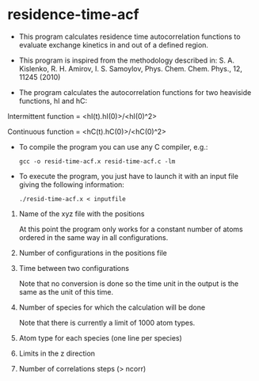 # residence-time-acf

* This program calculates residence time autocorrelation functions to evaluate exchange kinetics 
in and out of a defined region.

* This program is inspired from the methodology described in:
S. A. Kislenko, R. H. Amirov, I. S. Samoylov, Phys. Chem. Chem. Phys., 12, 11245 (2010) 

* The program calculates the autocorrelation functions for two heaviside functions, hI and hC:

Intermittent function = <hI(t).hI(0)>/<hI(0)^2>

Continuous function = <hC(t).hC(0)>/<hC(0)^2>

* To compile the program you can use any C compiler, e.g.:

  `gcc -o resid-time-acf.x resid-time-acf.c -lm`

* To execute the program, you just have to launch it with an input file giving
the following information:

  `./resid-time-acf.x < inputfile`

1. Name of the xyz file with the positions 
   
   At this point the program only works for a constant number of atoms ordered in the same way 
in all configurations.

2. Number of configurations in the positions file

3. Time between two configurations

   Note that no conversion is done so the time unit in the output is the same as the unit of this time.

4. Number of species for which the calculation will be done

   Note that there is currently a limit of 1000 atom types.

5. Atom type for each species (one line per species)

6. Limits in the z direction 

7. Number of correlations steps (> ncorr)
